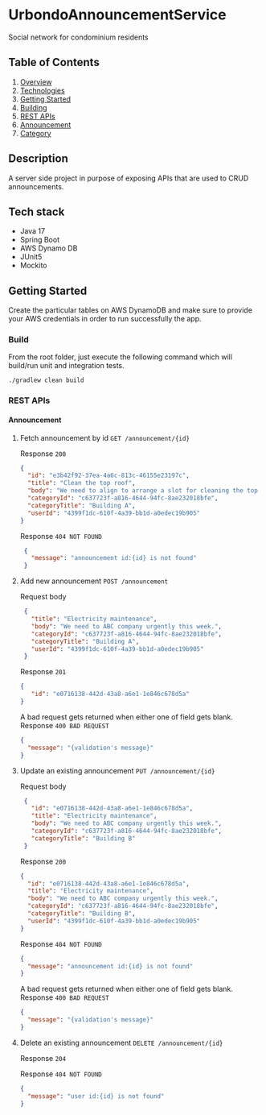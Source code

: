 # UrbondoAnnouncementService

Social network for condominium residents

## Table of Contents

1. [Overview](#description)
2. [Technologies](#tech-stack)
3. [Getting Started](#getting-started)
4. [Building](#build)
5. [REST APIs](#rest-apis)
6. [Announcement](#announcement)
7. [Category](#category)

## Description

A server side project in purpose of exposing APIs that are used to CRUD announcements.

## Tech stack

* Java 17
* Spring Boot
* AWS Dynamo DB
* JUnit5
* Mockito

## Getting Started

Create the particular tables on AWS DynamoDB and make sure to provide your AWS credentials in order to run successfully
the app.

### Build

From the root folder, just execute the following command which will build/run unit and integration tests.

`./gradlew clean build`

### REST APIs

#### Announcement

1. Fetch announcement by id `GET /announcement/{id}`

   Response `200`

    ```json
    {
      "id": "e3b42f92-37ea-4a6c-813c-46155e23197c",
      "title": "Clean the top roof",
      "body": "We need to align to arrange a slot for cleaning the top roof.",
      "categoryId": "c637723f-a816-4644-94fc-8ae232018bfe",
      "categoryTitle": "Building A",
      "userId": "4399f1dc-610f-4a39-bb1d-a0edec19b905"
    }
    ```

   Response `404 NOT FOUND`
   ```json
    {
      "message": "announcement id:{id} is not found"
    }
    ```

2. Add new announcement `POST /announcement`

   Request body
   ```json
    {
      "title": "Electricity maintenance",
      "body": "We need to ABC company urgently this week.",
      "categoryId": "c637723f-a816-4644-94fc-8ae232018bfe",
      "categoryTitle": "Building A",
      "userId": "4399f1dc-610f-4a39-bb1d-a0edec19b905"
    }
    ```
   Response `201`
   ```json
   {
      "id": "e0716138-442d-43a8-a6e1-1e846c678d5a"
   }
   ```
   A bad request gets returned when either one of field gets blank.
   Response `400 BAD REQUEST`
   ```json
   {
     "message": "{validation's message}"
   }
   ```

3. Update an existing announcement `PUT /announcement/{id}`

   Request body
   ```json
    {
      "id": "e0716138-442d-43a8-a6e1-1e846c678d5a",
      "title": "Electricity maintenance",
      "body": "We need to ABC company urgently this week.",
      "categoryId": "c637723f-a816-4644-94fc-8ae232018bfe",
      "categoryTitle": "Building B"
    }
    ```

   Response `200`
    ```json
    {
      "id": "e0716138-442d-43a8-a6e1-1e846c678d5a",
      "title": "Electricity maintenance",
      "body": "We need to ABC company urgently this week.",
      "categoryId": "c637723f-a816-4644-94fc-8ae232018bfe",
      "categoryTitle": "Building B",
      "userId": "4399f1dc-610f-4a39-bb1d-a0edec19b905"
    }
    ```

   Response `404 NOT FOUND`
   ```json
   {
     "message": "announcement id:{id} is not found"
   }
   ```

   A bad request gets returned when either one of field gets blank.
   Response `400 BAD REQUEST`
   ```json
   {
     "message": "{validation's message}"
   }
   ```

4. Delete an existing announcement `DELETE /announcement/{id}`

   Response `204`

   Response `404 NOT FOUND`
   ```json
   {
     "message": "user id:{id} is not found"
   }
   ```